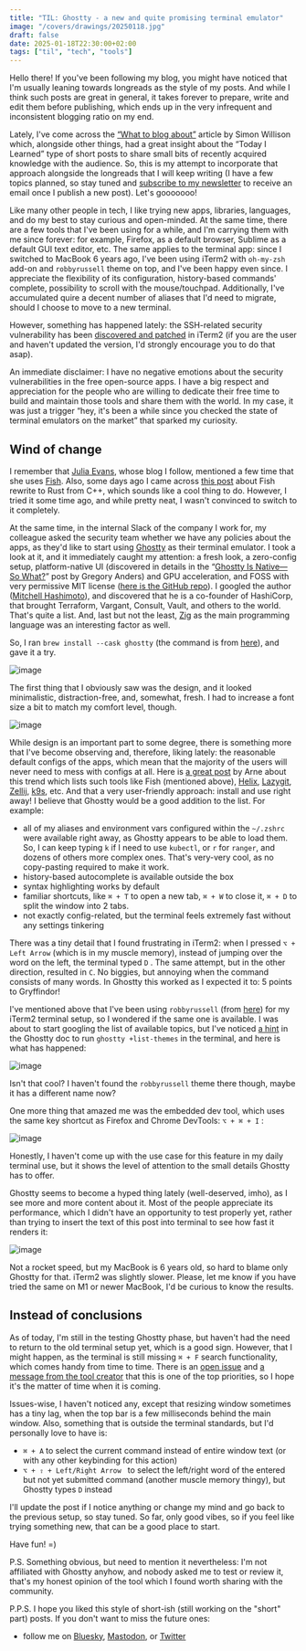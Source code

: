 ```yaml
---
title: "TIL: Ghostty - a new and quite promising terminal emulator"
image: "/covers/drawings/20250118.jpg"
draft: false
date: 2025-01-18T22:30:00+02:00
tags: ["til", "tech", "tools"]
---
```


Hello there! If you've been following my blog, you might have noticed that I'm usually leaning towards longreads as the style of my posts. And while I think such posts are great in general, it takes forever to prepare, write and edit them before publishing, which ends up in the very infrequent and inconsistent blogging ratio on my end. 

Lately, I've come across the [“What to blog about”](https://simonwillison.net/2022/Nov/6/what-to-blog-about/) article by Simon Willison which, alongside other things, had a great insight about the “Today I Learned” type of short posts to share small bits of recently acquired knowledge with the audience. So, this is my attempt to incorporate that approach alongside the longreads that I will keep writing (I have a few topics planned, so stay tuned and [subscribe to my newsletter](https://mail.n0rdy.foo/subscription/form) to receive an email once I publish a new post). Let's gooooooo!

Like many other people in tech, I like trying new apps, libraries, languages, and do my best to stay curious and open-minded. At the same time, there are a few tools that I've been using for a while, and I'm carrying them with me since forever: for example, Firefox, as a default browser, Sublime as a default GUI text editor, etc. The same applies to the terminal app: since I switched to MacBook 6 years ago, I've been using iTerm2 with `oh-my-zsh` add-on and `robbyrussell` theme on top, and I've been happy even since. I appreciate the flexibility of its configuration, history-based commands' complete, possibility to scroll with the mouse/touchpad. Additionally, I've accumulated quire a decent number of aliases that I'd need to migrate, should I choose to move to a new terminal.

However, something has happened lately: the SSH-related security vulnerability has been [discovered and patched](https://iterm2.com/downloads/stable/iTerm2-3_5_11.changelog) in iTerm2 (if you are the user and haven't updated the version, I'd strongly encourage you to do that asap).

An immediate disclaimer: I have no negative emotions about the security vulnerabilities in the free open-source apps. I have a big respect and appreciation for the people who are willing to dedicate their free time to build and maintain those tools and share them with the world. In my case, it was just a trigger “hey, it's been a while since you checked the state of terminal emulators on the market” that sparked my curiosity. 

## Wind of change

I remember that [Julia Evans](https://jvns.ca/), whose blog I follow, mentioned a few time that she uses [Fish](https://fishshell.com/). Also, some days ago I came across [this post](https://fishshell.com/blog/rustport/) about Fish rewrite to Rust from C++, which sounds like a cool thing to do. However, I tried it some time ago, and while pretty neat, I wasn't convinced to switch to it completely.

At the same time, in the internal Slack of the company I work for, my colleague asked the security team whether we have any policies about the apps, as they'd like to start using [Ghostty](https://ghostty.org/) as their terminal emulator. I took a look at it, and it immediately caught my attention: a fresh look, a zero-config setup, platform-native UI (discovered in details in the “[Ghostty Is Native—So What?](https://gpanders.com/blog/ghostty-is-native-so-what/)” post by Gregory Anders) and GPU acceleration, and FOSS with very permissive MIT license ([here is the GitHub repo](https://github.com/ghostty-org/ghostty)). I googled the author ([Mitchell Hashimoto](https://mitchellh.com/)), and discovered that he is a co-founder of HashiCorp, that brought Terraform, Vargant, Consult, Vault, and others to the world. That's quite a list. And, last but not the least, [Zig](https://ziglang.org/) as the main programming language was an interesting factor as well. 

So, I ran `brew install --cask ghostty` (the command is from [here](https://ghostty.org/docs/install/binary#homebrew)), and gave it a try. 

![image](/images/drawings/20250118-0001.jpg)

The first thing that I obviously saw was the design, and it looked minimalistic, distraction-free, and, somewhat, fresh. I had to increase a font size a bit to match my comfort level, though.

![image](/images/screenshots/20250118-0001.png)

While design is an important part to some degree, there is something more that I've become observing and, therefore, liking lately: the reasonable default configs of the apps, which mean that the majority of the users will never need to mess with configs at all. Here is [a great post](https://arne.me/blog/we-need-more-zero-config-tools) by Arne about this trend which lists such tools like Fish (mentioned above), [Helix](https://helix-editor.com/), [Lazygit](https://github.com/jesseduffield/lazygit), [Zellij](https://zellij.dev/), [k9s](https://k9scli.io/), etc. And that a very user-friendly approach: install and use right away! I believe that Ghostty would be a good addition to the list. For example:

- all of my aliases and environment vars configured within the `~/.zshrc` were available right away, as Ghostty appears to be able to load them. So, I can keep typing `k` if I need to use `kubectl`, or `r` for `ranger`, and dozens of others more complex ones. That's very-very cool, as no copy-pasting required to make it work.
- history-based autocomplete is available outside the box
- syntax highlighting works by default
- familiar shortcuts, like `⌘ + T` to open a new tab, `⌘ + W` to close it, `⌘ + D` to split the window into 2 tabs.
- not exactly config-related, but the terminal feels extremely fast without any settings tinkering

There was a tiny detail that I found frustrating in iTerm2: when I pressed `⌥ + Left Arrow` (which is in my muscle memory), instead of jumping over the word on the left, the terminal typed `D` . The same attempt, but in the other direction, resulted in `C`. No biggies, but annoying when the command consists of many words. In Ghostty this worked as I expected it to: 5 points to Gryffindor!

I've mentioned above that I've been using `robbyrussell` (from [here](https://github.com/ohmyzsh/ohmyzsh/wiki/themes)) for my iTerm2 terminal setup, so I wondered if the same one is available. I was about to start googling the list of available topics, but I've noticed [a hint](https://ghostty.org/docs/features/theme#listing-available-themes) in the Ghostty doc to run `ghostty +list-themes` in the terminal, and here is what has happened:

![image](/images/screenshots/20250118-0002.gif)

Isn't that cool? I haven't found the `robbyrussell` theme there though, maybe it has a different name now?

One more thing that amazed me was the embedded dev tool, which uses the same key shortcut as Firefox and Chrome DevTools: `⌥ + ⌘ + I` :

![image](/images/screenshots/20250118-0003.png)

Honestly, I haven't come up with the use case for this feature in my daily terminal use, but it shows the level of attention to the small details Ghostty has to offer.

Ghostty seems to become a hyped thing lately (well-deserved, imho), as I see more and more content about it. Most of the people appreciate its performance, which I didn't have an opportunity to test properly yet, rather than trying to insert the text of this post into terminal to see how fast it renders it:

![image](/images/screenshots/20250118-0004.gif)

Not a rocket speed, but my MacBook is 6 years old, so hard to blame only Ghostty for that. iTerm2 was slightly slower. Please, let me know if you have tried the same on M1 or newer MacBook, I'd be curious to know the results.

## Instead of conclusions

As of today, I'm still in the testing Ghostty phase, but haven't had the need to return to the old terminal setup yet, which is a good sign.  However, that I might happen, as the terminal is still missing `⌘ + F` search functionality, which comes handy from time to time. There is an [open issue](https://github.com/ghostty-org/ghostty/issues/189) and [a message from the tool creator](https://github.com/ghostty-org/ghostty/issues/189#issuecomment-2558909414) that this is one of the top priorities, so I hope it's the matter of time when it is coming.

Issues-wise, I haven't noticed any, except that resizing window sometimes has a tiny lag, when the top bar is a few milliseconds behind the main window. Also, something that is outside the terminal standards, but I'd personally love to have is:

- `⌘ + A` to select the current command instead of entire window text (or with any other keybinding for this action)
- `⌥ + ⇧ + Left/Right Arrow ` to select the left/right word of the entered but not yet submitted command (another muscle memory thingy), but Ghostty types `D` instead

I'll update the post if I notice anything or change my mind and go back to the previous setup, so stay tuned. So far, only good vibes, so if you feel like trying something new, that can be a good place to start.

Have fun! =)

P.S. Something obvious, but need to mention it nevertheless: I'm not affiliated with Ghostty anyhow, and nobody asked me to test or review it, that's my honest opinion of the tool which I found worth sharing with the community. 

P.P.S. I hope you liked this style of short-ish (still working on the "short" part) posts. If you don't want to miss the future ones:


- follow me on [Bluesky](https://bsky.app/profile/n0rdy.foo), [Mastodon](https://mastodon.social/@n0rdy), or [Twitter](https://x.com/_n0rdy_)

 